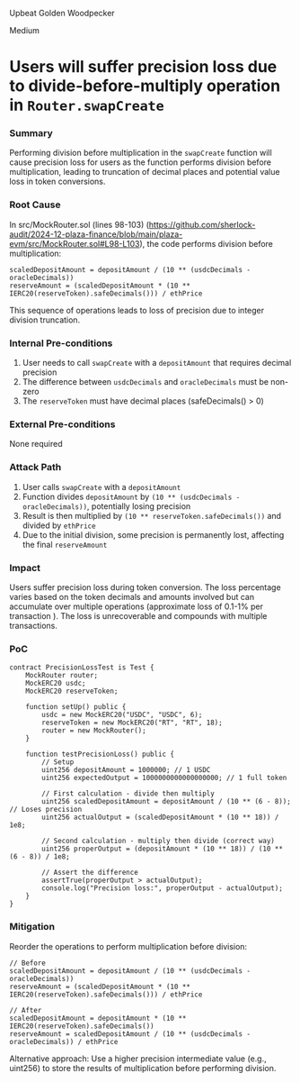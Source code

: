 Upbeat Golden Woodpecker

Medium

# Users will suffer precision loss due to divide-before-multiply operation in `Router.swapCreate`

### Summary

Performing division before multiplication in the `swapCreate` function will cause precision loss for users as the function performs division before multiplication, leading to truncation of decimal places and potential value loss in token conversions.

### Root Cause

In src/MockRouter.sol (lines 98-103) (https://github.com/sherlock-audit/2024-12-plaza-finance/blob/main/plaza-evm/src/MockRouter.sol#L98-L103), the code performs division before multiplication:
```solidity
scaledDepositAmount = depositAmount / (10 ** (usdcDecimals - oracleDecimals))
reserveAmount = (scaledDepositAmount * (10 ** IERC20(reserveToken).safeDecimals())) / ethPrice
```

This sequence of operations leads to loss of precision due to integer division truncation.


### Internal Pre-conditions

1. User needs to call `swapCreate` with a `depositAmount` that requires decimal precision
2. The difference between `usdcDecimals` and `oracleDecimals` must be non-zero
3. The `reserveToken` must have decimal places (safeDecimals() > 0)

### External Pre-conditions

None required

### Attack Path

1. User calls `swapCreate` with a `depositAmount`
2. Function divides `depositAmount` by `(10 ** (usdcDecimals - oracleDecimals))`, potentially losing precision
3. Result is then multiplied by `(10 ** reserveToken.safeDecimals())` and divided by `ethPrice`
4. Due to the initial division, some precision is permanently lost, affecting the final `reserveAmount`

### Impact

Users suffer precision loss during token conversion. The loss percentage varies based on the token decimals and amounts involved but can accumulate over multiple operations (approximate loss of 0.1-1% per transaction ). The loss is unrecoverable and compounds with multiple transactions.

### PoC

```solidity
contract PrecisionLossTest is Test {
    MockRouter router;
    MockERC20 usdc;
    MockERC20 reserveToken;
    
    function setUp() public {
        usdc = new MockERC20("USDC", "USDC", 6);
        reserveToken = new MockERC20("RT", "RT", 18);
        router = new MockRouter();
    }
    
    function testPrecisionLoss() public {
        // Setup
        uint256 depositAmount = 1000000; // 1 USDC
        uint256 expectedOutput = 1000000000000000000; // 1 full token
        
        // First calculation - divide then multiply
        uint256 scaledDepositAmount = depositAmount / (10 ** (6 - 8)); // Loses precision
        uint256 actualOutput = (scaledDepositAmount * (10 ** 18)) / 1e8;
        
        // Second calculation - multiply then divide (correct way)
        uint256 properOutput = (depositAmount * (10 ** 18)) / (10 ** (6 - 8)) / 1e8;
        
        // Assert the difference
        assertTrue(properOutput > actualOutput);
        console.log("Precision loss:", properOutput - actualOutput);
    }
}
```

### Mitigation

Reorder the operations to perform multiplication before division:

```solidity
// Before
scaledDepositAmount = depositAmount / (10 ** (usdcDecimals - oracleDecimals))
reserveAmount = (scaledDepositAmount * (10 ** IERC20(reserveToken).safeDecimals())) / ethPrice

// After
scaledDepositAmount = depositAmount * (10 ** IERC20(reserveToken).safeDecimals())
reserveAmount = scaledDepositAmount / (10 ** (usdcDecimals - oracleDecimals)) / ethPrice
```

Alternative approach: 
Use a higher precision intermediate value (e.g., uint256) to store the results of multiplication before performing division.
